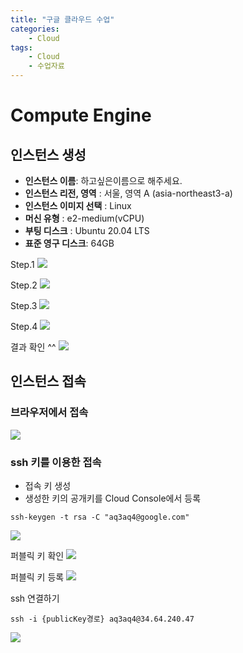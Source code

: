 ```yaml
---
title: "구글 클라우드 수업"
categories: 
    - Cloud
tags: 
    - Cloud
    - 수업자료
---
```

# Compute Engine 

## 인스턴스 생성

* **인스턴스 이름**: 하고싶은이름으로 해주세요.
* **인스턴스 리전, 영역** : 서울, 영역 A (asia-northeast3-a)
* **인스턴스 이미지 선택** : Linux
* **머신 유형** : e2-medium(vCPU)
* **부팅 디스크** : Ubuntu 20.04 LTS
* **표준 영구 디스크**: 64GB

Step.1
![](https://storage.googleapis.com/cloud-based-web-application-development/chapter10/computeEngine/step01.png)

Step.2
![](https://storage.googleapis.com/cloud-based-web-application-development/chapter10/computeEngine/step02.png)

Step.3
![](https://storage.googleapis.com/cloud-based-web-application-development/chapter10/computeEngine/step031.png)

Step.4
![](https://storage.googleapis.com/cloud-based-web-application-development/chapter10/computeEngine/step03.png)

결과 확인 ^^
![](https://storage.googleapis.com/cloud-based-web-application-development/chapter10/computeEngine/result.png)

## 인스턴스 접속
### 브라우저에서 접속
![](https://storage.googleapis.com/cloud-based-web-application-development/chapter10/computeEngine/connect01.png)

### ssh 키를 이용한 접속    
* 접속 키 생성
* 생성한 키의 공개키를 Cloud Console에서 등록
```shell
ssh-keygen -t rsa -C "aq3aq4@google.com"
```

![](https://storage.googleapis.com/cloud-based-web-application-development/chapter10/computeEngine/sshkey-make.png)

퍼블릭 키 확인
![](https://storage.googleapis.com/cloud-based-web-application-development/chapter10/computeEngine/sshkey-confirm.png)

퍼블릭 키 등록
![](https://storage.googleapis.com/cloud-based-web-application-development/chapter10/computeEngine/sshkey-regi.png)

ssh 연결하기
```shell
ssh -i {publicKey경로} aq3aq4@34.64.240.47
```
![](https://storage.googleapis.com/cloud-based-web-application-development/chapter10/computeEngine/connected.png)

